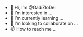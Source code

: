 - 👋 Hi, I’m @GadiZloDei
- 👀 I’m interested in ...
- 🌱 I’m currently learning ...
- 💞️ I’m looking to collaborate on ...
- 📫 How to reach me ...

<!---
GadiZloDei/GadiZloDei is a ✨ special ✨ repository because its `README.md` (this file) appears on your GitHub profile.
You can click the Preview link to take a look at your changes.
--->

